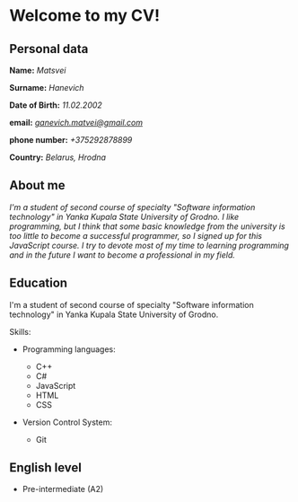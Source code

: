 # Welcome to my CV!

## Personal data

**Name:** *Matsvei* 

**Surname:** *Hanevich*

**Date of Birth:** *11.02.2002*

**email:** *ganevich.matvei@gmail.com* 

**phone number:** *+375292878899*

**Country:** *Belarus, Hrodna*

## About me

*I'm a student of second course of specialty "Software information technology" in Yanka Kupala State University of Grodno. I like programming, but I think that some basic knowledge from the university is too little to become a successful programmer, so I signed up for this JavaScript course. I try to devote most of my time to learning programming and in the future I want to become a professional in my field.*

## Education

I'm a student of second course of specialty "Software information technology" in Yanka Kupala State University of Grodno.

Skills:
* Programming languages:
    * C++
    * C#
    * JavaScript
    * HTML
    * CSS

* Version Control System:
    * Git

## English level

* Pre-intermediate (A2)